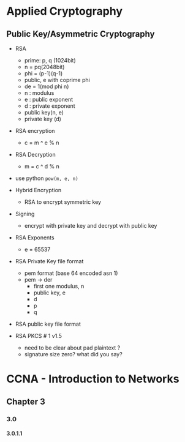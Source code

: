# Applied Cryptography
## Public Key/Asymmetric Cryptography
- RSA
  - prime: p, q (1024bit)
  - n = pq(2048bit)
  - phi = (p-1)(q-1)
  - public, e with coprime phi
  - de = 1(mod phi n)
  - n : modulus
  - e : public exponent
  - d : private exponent
  - public key(n, e)
  - private key (d)

 - RSA encryption
   - c = m ^ e % n
 - RSA Decryption
   - m = c ^ d % n
 - use python `pow(m, e, n)`
- Hybrid Encryption
  - RSA to encrypt symmetric key
- Signing   
  - encrypt with private key and decrypt with public key
- RSA Exponents
  - e = 65537
- RSA Private Key file format
  - pem  format (base 64 encoded asn 1)
  - pem -> der
    - first one modulus, n
    - public key, e
    - d
    - p
    - q
- RSA public key file format
- RSA PKCS # 1 v1.5
  - need to be clear about pad plaintext ?
  - signature size zero? what did you say?


#  CCNA - Introduction to Networks
## Chapter 3
### 3.0
#### 3.0.1.1 